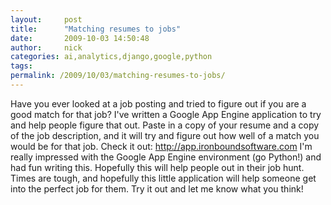 ```yaml
---
layout:     post
title:      "Matching resumes to jobs"
date:       2009-10-03 14:50:48
author:     nick
categories: ai,analytics,django,google,python
tags:  
permalink: /2009/10/03/matching-resumes-to-jobs/
---
```

Have you ever looked at a job posting and tried to figure out if you are a good match for that job? I've written a Google App Engine application to try and help people figure that out. Paste in a copy of your resume and a copy of the job description, and it will try and figure out how well of a match you would be for that job. Check it out: <http://app.ironboundsoftware.com> I'm really impressed with the Google App Engine environment (go Python!) and had fun writing this. Hopefully this will help people out in their job hunt. Times are tough, and hopefully this little application will help someone get into the perfect job for them. Try it out and let me know what you think!
